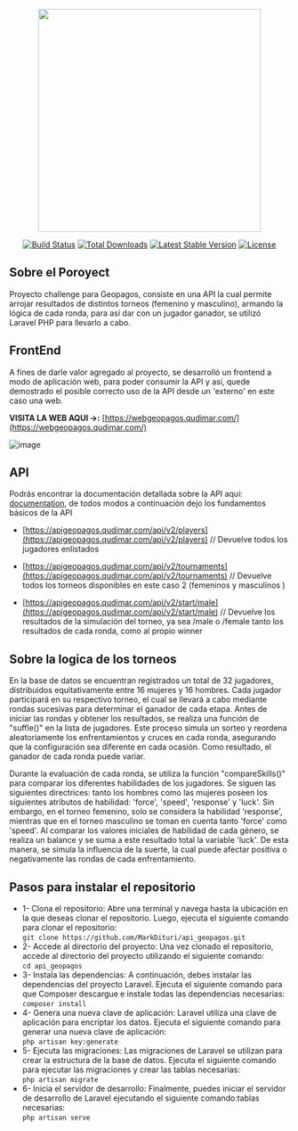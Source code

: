 <p align="center"><a href="https://laravel.com" target="_blank"><img src="https://webgeopagos.qudimar.com/Assets/images/logo.png" width="400"></a></p>

<p align="center">
<a href="https://travis-ci.org/laravel/framework"><img src="https://travis-ci.org/laravel/framework.svg" alt="Build Status"></a>
<a href="https://packagist.org/packages/laravel/framework"><img src="https://img.shields.io/packagist/dt/laravel/framework" alt="Total Downloads"></a>
<a href="https://packagist.org/packages/laravel/framework"><img src="https://img.shields.io/packagist/v/laravel/framework" alt="Latest Stable Version"></a>
<a href="https://packagist.org/packages/laravel/framework"><img src="https://img.shields.io/packagist/l/laravel/framework" alt="License"></a>
</p>

## Sobre el Poroyect

Proyecto challenge para Geopagos, consiste en una API la cual permite arrojar resultados de distintos torneos (femenino y masculino), armando la lógica de cada ronda, para así dar con un jugador ganador, se utilizó Laravel PHP para llevarlo a cabo.

## FrontEnd

A fines de darle valor agregado al proyecto, se desarrolló un frontend a modo de aplicación web, para poder consumir la API y así, quede demostrado el posible correcto uso de la API desde un 'externo' en este caso una web.<br>

<b>VISITA LA WEB AQUI ->:</b> [https://webgeopagos.qudimar.com/](https://webgeopagos.qudimar.com/)<br>

![image](https://github.com/MarkDituri/api_geopagos/assets/87947352/04efedc6-f2ff-4ec0-b009-e9fbf49ea858)
<br>

## API 

Podrás encontrar la documentación detallada sobre la API aquí: [documentation](https://laravel.com/docs), de todos modos a continuación dejo los fundamentos básicos de la API

-    [https://apigeopagos.qudimar.com/api/v2/players](https://apigeopagos.qudimar.com/api/v2/players)
// Devuelve todos los jugadores enlistados

-    [https://apigeopagos.qudimar.com/api/v2/tournaments](https://apigeopagos.qudimar.com/api/v2/tournaments)
// Devuelve todos los torneos disponibles en este caso 2 (femeninos y masculinos )

-    [https://apigeopagos.qudimar.com/api/v2/start/male](https://apigeopagos.qudimar.com/api/v2/start/male)
// Devuelve los resultados de la simulación del torneo, ya sea /male o /female tanto los resultados de cada ronda, como al propio winner

## Sobre la logica de los torneos

En la base de datos se encuentran registrados un total de 32 jugadores, distribuidos equitativamente entre 16 mujeres y 16 hombres. Cada jugador participará en su respectivo torneo, el cual se llevará a cabo mediante rondas sucesivas para determinar el ganador de cada etapa. Antes de iniciar las rondas y obtener los resultados, se realiza una función de "suffle()" en la lista de jugadores. Este proceso simula un sorteo y reordena aleatoriamente los enfrentamientos y cruces en cada ronda, asegurando que la configuración sea diferente en cada ocasión. Como resultado, el ganador de cada ronda puede variar.

Durante la evaluación de cada ronda, se utiliza la función "compareSkills()" para comparar los diferentes habilidades de los jugadores. Se siguen las siguientes directrices: tanto los hombres como las mujeres poseen los siguientes atributos de habilidad: 'force', 'speed', 'response' y 'luck'. Sin embargo, en el torneo femenino, solo se considera la habilidad 'response', mientras que en el torneo masculino se toman en cuenta tanto 'force' como 'speed'. Al comparar los valores iniciales de habilidad de cada género, se realiza un balance y se suma a este resultado total la variable 'luck'. De esta manera, se simula la influencia de la suerte, la cual puede afectar positiva o negativamente las rondas de cada enfrentamiento. 

## Pasos para instalar el repositorio
<ul>
    <li>
        1- Clona el repositorio: Abre una terminal y navega hasta la ubicación en la que deseas clonar el repositorio. Luego, ejecuta el siguiente comando para clonar el repositorio:<br>                    <code>git clone https://github.com/MarkDituri/api_geopagos.git</code>
    </li>
      <li>
        2- Accede al directorio del proyecto: Una vez clonado el repositorio, accede al directorio del proyecto utilizando el siguiente comando:<br>
          <code>cd api_geopagos</code>
    </li>
        <li>
        3- Instala las dependencias: A continuación, debes instalar las dependencias del proyecto Laravel. Ejecuta el siguiente comando para que Composer descargue e instale todas las dependencias necesarias:<br>
        <code>composer install</code>
    </li>
        <li>
        4- Genera una nueva clave de aplicación: Laravel utiliza una clave de aplicación para encriptar los datos. Ejecuta el siguiente comando para generar una nueva clave de aplicación:<br>
        <code>php artisan key:generate</code>
    </li>
    <li>
        5- Ejecuta las migraciones: Las migraciones de Laravel se utilizan para crear la estructura de la base de datos. Ejecuta el siguiente comando para ejecutar las migraciones y crear las tablas necesarias:<br>
        <code>php artisan migrate</code>
    </li>
    <li>
        6- Inicia el servidor de desarrollo: Finalmente, puedes iniciar el servidor de desarrollo de Laravel ejecutando el siguiente comando:tablas necesarias:<br>
        <code>php artisan serve</code>
    </li>
</ul>

